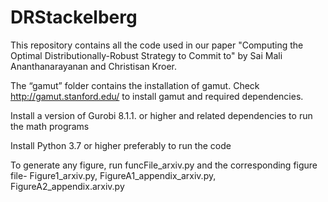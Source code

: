 # DRStackelberg

This repository contains all the code used in our paper "Computing the Optimal Distributionally-Robust Strategy to Commit to" by Sai Mali Ananthanarayanan and Christisan Kroer.

The “gamut” folder contains the installation of gamut. Check http://gamut.stanford.edu/ to install gamut and required dependencies.

Install a version of Gurobi 8.1.1. or higher and related dependencies to run the math programs

Install Python 3.7 or higher preferably to run the code

To generate any figure, run funcFile_arxiv.py and the corresponding figure file- Figure1_arxiv.py, FigureA1_appendix_arxiv.py, FigureA2_appendix.arxiv.py
